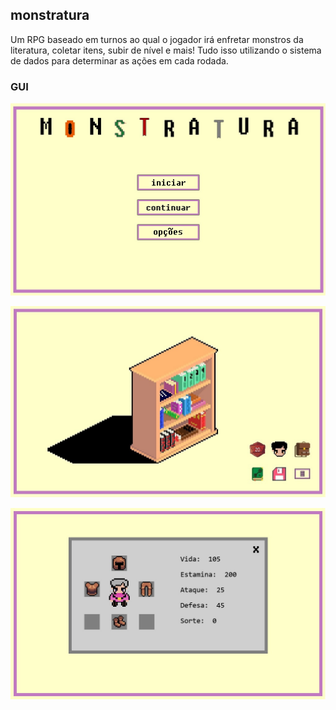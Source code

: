 ## monstratura

Um RPG baseado em turnos ao qual o jogador irá enfretar monstros da literatura, coletar itens, subir de nível e mais! Tudo isso utilizando o sistema de dados para determinar as ações em cada rodada.

### GUI

![TELA INICIAL](https://github.com/pctmoraes/monstratura/blob/master/tela_inicial.jpg)

![TELA PRINCIPAL](https://github.com/pctmoraes/monstratura/blob/master/tela_principal.jpg)

![PERSONAGEM](https://github.com/pctmoraes/monstratura/blob/master/personagem.jpg)